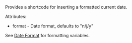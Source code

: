 Provides a shortcode for inserting a formatted current date.

Attributes:
* format - Date format, defaults to "n/j/y"

See [Date Format](https://www.php.net/manual/en/datetime.format.php) for formatting variables.